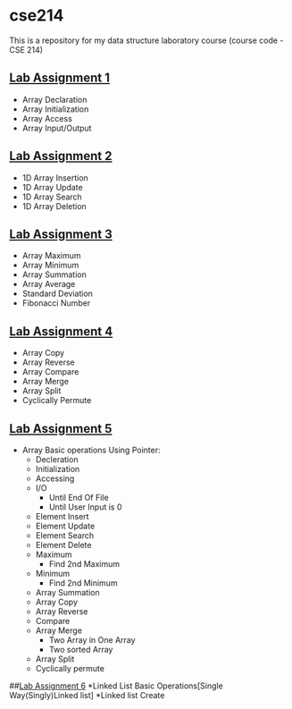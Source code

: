 # cse214
This is a repository for my data structure laboratory course (course code - CSE 214)
## [Lab Assignment 1](lab1)
* Array Declaration
* Array Initialization
* Array Access
* Array Input/Output

## [Lab Assignment 2](lab2)
* 1D Array Insertion
* 1D Array Update
* 1D Array Search
* 1D Array Deletion

## [Lab Assignment 3](lab3)
* Array Maximum
* Array Minimum
* Array Summation
* Array Average
* Standard Deviation
* Fibonacci Number

## [Lab Assignment 4](lab4)
* Array Copy
* Array Reverse
* Array Compare
* Array Merge
* Array Split
* Cyclically Permute

## [Lab Assignment 5](lab5)
* Array Basic operations Using Pointer:
  - Decleration
  - Initialization
  - Accessing
  - I/O
    - Until End Of File
    - Until User Input is 0
  - Element Insert
  - Element Update
  - Element Search
  - Element Delete
  - Maximum
    - Find 2nd Maximum
  - Minimum
    - Find 2nd Minimum
  - Array Summation
  - Array Copy
  - Array Reverse 
  - Compare 
  - Array Merge
      - Two Array in One Array
      - Two sorted Array
  - Array Split
  - Cyclically permute
  
##[Lab Assignment 6](lab6)
*Linked List Basic Operations[Single Way(Singly)Linked list]
  *Linked list Create
